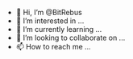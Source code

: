 - 👋 Hi, I’m @BitRebus
- 👀 I’m interested in ...
- 🌱 I’m currently learning ...
- 💞️ I’m looking to collaborate on ...
- 📫 How to reach me ...

<!---
BitRebus/BitRebus is a ✨ special ✨ repository because its `README.md` (this file) appears on your GitHub profile.
You can click the Preview link to take a look at your changes.
--->

